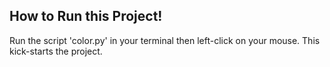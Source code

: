 ## How to Run this Project!
Run the script 'color.py' in your terminal then left-click on your mouse. This kick-starts the project.

